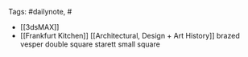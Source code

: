 
Tags: #dailynote, #
- [[3dsMAX]]
- [[Frankfurt Kitchen]]
[[Architectural, Design + Art History]]
brazed
vesper double square
starett small square